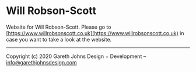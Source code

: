 # Will Robson-Scott

Website for Will Robson-Scott. Please go to [https://www.willrobsonscott.co.uk](https://www.willrobsonscott.co.uk) in case you want to take a look at the website.

* * *

Copyright (c) 2020 Gareth Johns Design + Development – info@garethjohnsdesign.com